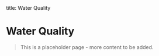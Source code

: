 <frontmatter>
  title: Water Quality
</frontmatter>

<br>

# Water Quality

> This is a placeholder page - more content to be added.
